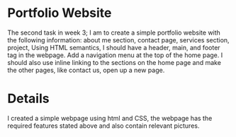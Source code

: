 # Portfolio Website

The second task in week 3;
I am to create a simple portfolio website with the following information: about me section, contact page, services section, project, Using HTML semantics, I should have a header, main, and footer tag in the webpage. 
Add a navigation menu at the top of the home page. I should also use inline linking to the sections on the home page and make the other pages, like contact us, open up a new page.

# Details

I created a simple webpage using html and CSS, the webpage has the required features stated above and also contain relevant pictures.
